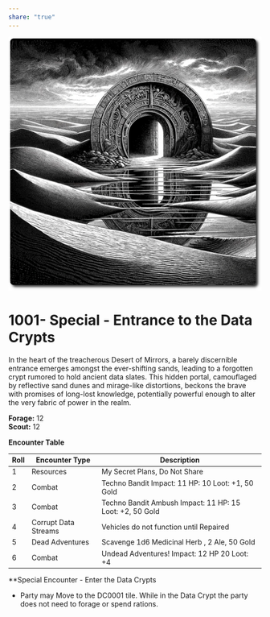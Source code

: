 ```yaml
---  
share: "true"  
---  
```

  
  
![data-crypts](../data-crypts.png)  
  
# 1001- Special - Entrance to the Data Crypts  
  
In the heart of the treacherous Desert of Mirrors, a barely discernible entrance emerges amongst the ever-shifting sands, leading to a forgotten crypt rumored to hold ancient data slates. This hidden portal, camouflaged by reflective sand dunes and mirage-like distortions, beckons the brave with promises of long-lost knowledge, potentially powerful enough to alter the very fabric of power in the realm.  
  
**Forage:** 12  
**Scout:** 12  
  
**Encounter Table**  
  
| Roll | Encounter Type | Description |  
| ---- | ---- | ---- |  
| 1 | Resources | My Secret Plans, Do Not Share |  
| 2 | Combat | Techno Bandit Impact: 11 HP: 10 Loot: +1, 50 Gold |  
| 3 | Combat | Techno Bandit Ambush Impact: 11 HP: 15 Loot: +2, 50 Gold |  
| 4 | Corrupt Data Streams | Vehicles do not function until Repaired |  
| 5 | Dead Adventures | Scavenge 1d6 Medicinal Herb , 2 Ale, 50 Gold |  
| 6 | Combat | Undead Adventures! Impact: 12 HP 20 Loot: +4 |  
  
**Special Encounter - Enter the Data Crypts  
  
- Party may Move to the DC0001 tile. While in the Data Crypt the party does not need to forage or spend rations.
